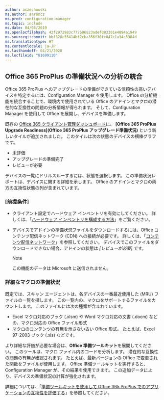```yaml
---
author: aczechowski
ms.author: aaroncz
ms.prod: configuration-manager
ms.topic: include
ms.date: 04/05/2019
ms.openlocfilehash: 42f2972983c772696823adef083301e4894a1949
ms.sourcegitcommit: bbf820c35414bf2cba356f30fe047c1a34c5384d
ms.translationtype: HT
ms.contentlocale: ja-JP
ms.lasthandoff: 04/21/2020
ms.locfileid: "81699110"
---
```

## <a name="integration-with-analytics-for-office-365-proplus-readiness"></a><a name="bkmk_o365"></a> Office 365 ProPlus の準備状況への分析の統合
<!--3735402-->

Office 365 ProPlus へのアップグレードの準備ができている信頼性の高いデバイスを特定するには、Configuration Manager を使用します。 Office の分析機能を統合することで、環境内で使用されている Office のアドインとマクロの潜在的な互換性の問題の分析情報が得られます。 そして、Configuration Manager を使用して Office を展開し、デバイスを準備します。 

既存の [Office 365 クライアント管理ダッシュボード](../../../../../sum/deploy-use/office-365-dashboard.md#bkmk_o365_readiness)に、 **[Office 365 ProPlus Upgrade Readiness]\(Office 365 ProPlus アップグレード準備状況\)** という新しいタイルが追加されました。 このタイルは次の状態のデバイスの横棒グラフです。
- 未評価
- アップグレードの準備完了
- レビューが必要

デバイスの一覧にドリルスルーするには、状態を選択します。 この準備状況レポートは、デバイスに関する詳細を示します。 Office のアドインとマクロの両方の互換性状態の列が含まれています。 


### <a name="prerequisites"></a>[前提条件]

- クライアント設定でハードウェア インベントリを有効にしてください。 詳しくは、「[ハードウェア インベントリを構成する方法](../../../../clients/manage/inventory/configure-hardware-inventory.md)」をご覧ください。  

- デバイスでアドインの準備状況ファイルをダウンロードするには、Office コンテンツ配信ネットワーク (CDN) への接続が必要です。 詳しくは、「[コンテンツ配信ネットワーク](https://docs.microsoft.com/office365/enterprise/content-delivery-networks)」を参照してください。 デバイスでこのファイルをダウンロードできない場合、アドインの状態は *[レビューが必要]* です。  

    > [!Note]  
    > この機能のデータは Microsoft に送信されません。  


### <a name="detailed-macro-readiness"></a><a name="bkmk_ort"></a> 詳細なマクロの準備状況

既定では、スキャン エージェントは、各デバイスの一番最近使用した (MRU) ファイルの一覧を探します。 この一覧内の、マクロをサポートするファイルをカウントします。 このファイルには次の種類が含まれています。
- Excel マクロ対応のブック (.xlsm) や Word マクロ対応の文書 (.docm) などの、マクロ対応の Office ファイル形式  
- マクロのコンテンツの有無を示さない古い Office 形式。 たとえば、Excel 97-2003 ブック (.xls) などです。

より詳細な評価が必要な場合は、**Office 準備ツールキット**を展開してください。 このツールは、マクロ ファイル内のコードを分析します。 潜在的な互換性の問題の有無が確認されます。 たとえば、最新バージョンの Office で変更された関数をファイルが使用します。 Office 準備ツールキットを実行すると、Configuration Manager が、その結果を使用できます。 この追加データにより、デバイスの準備状況の計算が強化されます。

詳細については、「[準備ツールキットを使用して Office 365 ProPlus でのアプリケーションの互換性を評価する](https://aka.ms/readinesstoolkit)」を参照してください。


